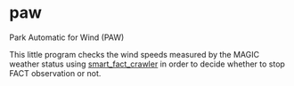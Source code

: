 # paw
Park Automatic for Wind (PAW)

This little program checks the wind speeds measured by the MAGIC weather status
using [smart_fact_crawler](https://github.com/fact-project/smart_fact_crawler) 
in order to decide whether to stop FACT observation or not.
